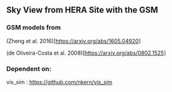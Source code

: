 ## Sky View from HERA Site with the GSM

### GSM models from
(Zheng et al. 2016)[https://arxiv.org/abs/1605.04920]

(de Oliveira-Costa et al. 2008)[https://arxiv.org/abs/0802.1525]

### Dependent on:
vis_sim : https://github.com/nkern/vis_sim

